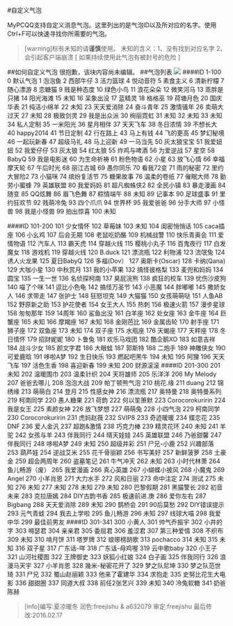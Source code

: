 #自定义气泡


MyPCQQ支持自定义消息气泡。这里列出的是气泡ID以及所对应的名字。使用Ctrl+F可以快速寻找你所需要的气泡。
>[warning]标有未知的请**谨慎**使用。
未知的含义：1、没有找到对应名字 2、会引起客户端崩溃 [ 如果持续使用此气泡有被封号的危险 ] 

##如何自定义气泡
很抱歉，该块内容尚未编辑。
##气泡列表
![](image/56bbecbdc518d.jpg)
####ID 1-100
0 默认气泡 
1 泡泡鱼
2 西部牛仔
3 活力篮球
4 悦动音符
5 素食主义
6 清新柠檬
7 随心漂游
8 恋糖猫
9 贱是种态度
10 绿色小鸟
11 浪花朵朵
12 微笑河马
13 乖胖是只猪
14 阳光海滩
15 未知
16 呆象出没
17 蓝精灵
18 格格巫
19 荷塘月色
20 国庆华表
21 纯洁小绵羊
22 未知
23 天天爱消除
24 奋斗青年
25 激情骚年
26 卖萌大过天
27 未知
28 极致剑灵
29 我是出众派
30 绚丽霓虹
31 未知
32 未知
33 未知
34 私人定制
35 一米阳光
36 星月相伴
37 天天飞车
38 冬日浓情
39 不想长大
40 happy2014
41 节日定制
42 行在路上
43 马上有钱
44 飞的更高
45 梦幻秘境
46 一起玩新春
47 超级马礼
48 马上迎新
49 一马当先
50 灰太狼宝宝
51 我爱妞妞
52 我爱仔仔
53 灰太狼
54 红太狼
55 炸鸡与啤酒
56 为爱逆战
57 星空
58 BabyQ
59 我是电影迷
60 为生命祈祷
61 粉色物语
62 小星
63 放飞心情
66 幸福摩天轮
67 午后时光
68 丽江古城
69 愚你同乐
70 看我72变
71 雨的秘密
72 里约大冒险2
73 小猫咪
74 缤纷复活节
75 糖果故事
76 温柔的卷纸
77 催眠大师
78 勤劳小蜜蜂
79 英雄联盟
80 我爱妈妈
81 超凡蜘蛛侠2
82 全民小镇
83 暴走漫画
84 随变
85 QQ炫舞
86 眉飞色舞
87 粽情端午
88 未知
89 记事本
90 足球盛事
91 里约狂欢节
92 贱萌冷兔
93 四个爪爪
94 世界杯
95 我爱爸爸
96 分手大师
97 小怪兽
98 我是小怪兽
99 拍出惊喜
100 未知

####ID 101-200
101 少女情怀
102 草莓妹
103 未知
104 闺密悄悄话
105 caca插座
106 小幺鸡
107 后会无期
108 老鼠吃奶酪
109 机械战警
110 快乐青奥会
111 爱情物语
112 汽车人
113 霸天虎
114 穿越火线
115 樱桃小丸子
116 百鬼夜行
117 白发魔女
118 游戏机
119 穿越火线
120 B.duck
121 漂流瓶
122 利物浦
123 流氓兔
124 诱人火龙果
125 夏日BabyQ
126 多福(Dov）
127 奥斯卡(Oscar)
128 卡纳(Qana)
129 大咖小星
130 中秋赏月
131 我的小苹果
132 搞怪彼格梨
133 麦兜和妈妈
134 圆宝
135 一生一世
136 名侦探柯南
137 臭屁浣熊
138 疯狂的校车
139 忧伤沙皮狗
140 喵了个咪
141 逗比小色龟
142 搞怪万圣节
143 小恶魔
144 胖嘟嘟
145 撒娇女人
146 求带走
147 张护士
148 狂怒坦克
149 大猫猫
150 女孩萌萌哒
151 人鱼AB
152 野原新之助
153 护花使者
154 女王大人
155 热刺
156 极速火箭
157 漫步星球
158 匆匆那年
159 14周年
160 鲨鱼出没
161 白羊座
162 处女座
163 金牛座
164 巨蟹座
165 未知
166 摩羯座
167 未知
168 金刚芭比
169 金属齿轮
170 射手座
171 狮子座
172 双鱼座
173 未知
174 双子座
175 水瓶座
176 天蝎座
177 天枰座
178 冬日情怀
179 招财妮妮
180 卜鲁兔
181 欢乐马戏团
182 酷企鹅XO
183 如意吉祥
184 战斗少女
185 颜文字君
186 大眼蛙
187 郭斯特
188 二炮手
189 神雕侠女
190 可爱鹿晗
191 哆啦A梦
192 生日快乐
193 燃起吧黑牛
194 未知
195 阿狸
196 天天飞车
197 活色生香
198 喜迎新春
199 未知
200 财源滚滚
####ID 201-300
201 未知
202 温暖围巾
203 温柔针织
204 天将雄师
205 乐洋洋
206 My Melody
207 爸爸去哪儿
208 泡泡大战
209 帕丁顿熊气泡
210 桃花.缘
211 duang
212 锦绣缘
213 萌萌白
214 登月
215 性感女神
216 漂流瓶
217 奥特曼
218 奥特曼系列
219 柯南同学
220 愚人糖果
221 荷韵
222 何以笙箫默
223 Corocorokuririn
224 我是女王
225 素颜女神
226 放飞梦想
227 萌萌兔
228 小四气泡
229 柯南同学
230 Corocorokuririn
231 虎妈赵薇
232 SVIP8
233 奇迹暖暖
234 蝶恋花
235 DNF
236 爱人金汎
237 超跑&激情
238 巧克力棒
239 精灵花环
240 未知
241 羊驼
242 女孩与羊
243 伴我同行
244 晴天娃娃
245 英雄联盟
246 乃爸甜馨
247 伴我同行
248 哆啦A梦
249 未知
250 超级井彩
251 尸兄-小鹿
252 兴趣部落
253 葫芦娃
254 逆战艾米
255 花千骨丽颖
256 书写美好
257 新鲜菠萝
258 土豪金
259 超会两周年
260 盗墓笔记
261 牛气冲天
262 未知
263 小时代林萧
264 鱼儿畅游（废）
265 我爱漫画
266 真心英雄
267 小蝴蝶小披风
268 小魔鬼
269 Angel
270 小羊肖恩
271 大力水手
272 风和日丽
273 命中注定
274 测试
275 未知
276 未知
277 未知
278 未知
279 未知
280 巴黎假期
281 黑猫警长
282 初音未来
283 克拉唐嫣
284 DIY古韵书香
285 极速前进.庚
286 爱你左右
287 Bigbang
288 天天爱消除
289 未知
290 鹊桥会
291 90后莫愁
292 DIY错误提示
293 元气青蛙
294 我去上学啦
295 鱼儿畅游
296 未知
297 线球大喵
298 我爱中华
299 最佳前男友
####ID 301-341
300 小黄人
301 帅气乔振宇
302 小井的字
303 嘚瑟君
304 亲亲君
305 委屈君
306 羞涩君
307 第三种爱情
308 不织布
309 未知
310 啃月饼
311 塔罗牌
312 琅琊榜胡歌
313 pochacco
314 未知
315 未知
316 双子星
317 广东话-咩
318 广东话-母鸡喔
319 云中歌baby
320 小王子
321 山河社稷图
322 王牌御史
323 妖狐小红娘
324 白子画
325 伴我同行
326 浪漫马天宇
327 小羊肖恩
328 幾米-秘密花开了
329 梦之队尼坤
330 梦之队范世琦
331 尸兄
332 蜀山赵丽颖
333 他来了霍建华
334 求抱走
335 史努比花生大电影
336 甜甜圈
337 同道大叔
338 前任2张艺兴
339 未知
340 冷兔软糖
341 奶爸陈赫

>[info]编写:夏凉暖冬
>润色:freejishu & a632079
>审定:freejishu
>最后修改:2016.02.17

